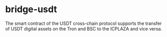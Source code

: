# bridge-usdt
The smart contract of the USDT cross-chain protocol supports the transfer of USDT digital assets on the Tron and BSC to the ICPLAZA and vice versa.
